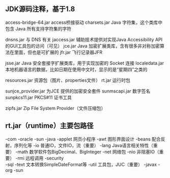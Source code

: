 
## JDK源码注释，基于1.8

access-bridge-64.jar    access桥接驱动
charsets.jar            Java 字符集，这个类库中包含 Java 所有支持字符集的字符

dnsns.jar               与 DNS 有关
jaccess.jar             辅助技术提供对实现Java Accessibility API的GUI工具包的访问（可见）
jce.jar                 Java 加密扩展类库，含有很多非对称加密算法在里面，但也是可扩展的
jfr.jar                 飞行记录器JFR

jsse.jar                Java 安全套接字扩展类库，用于实现加密的 Socket 连接
localedata.jar          本地机器语言的数据，比如日期在使用中文时，显示的是“星期四”之类的

resources.jar           资源包（图片、properties文件）
rt.jar                  运行时包

sunjce_provider.jar     为JCE 提供的加密安全套件
sunmscapi.jar           数字签名
sunpkcs11.jar           PKCS#11 证书工具

zipfs.jar               Zip File System Provider（文件压缩包）



## rt.jar（runtime）主要包路径
-com
    -oracle
    -sun
-java
    -applet     网页小程序
    -awt        图形界面设计
    -beans      配合反射，序列化等
    -io         普通IO，文件IO，流（重要）
    -lang       Java语言相关特性（重要）
    -math       数学软件包BigDecimal、BigInteger
    -net        网络包
    -nio        非阻塞IO（重要）
    -rmi        远程调用
    -security   
    -sql
    -text       文本转换SimpleDateFormat等
    -util       工具包，JUC（重要）
-javax
-org
-sun
